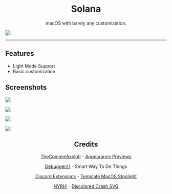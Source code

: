 <h1 align="center">Solana</h1>
<p align="center">macOS with barely any customization.</p>

![](https://maendisease.github.io/BetterDiscordStuff/Themes/Solana/assets/preview.png)

---

## Features
* Light Mode Support
* Basic customization

## Screenshots
![](https://maendisease.github.io/BetterDiscordStuff/Themes/Solana/assets/preview-1.png)

![](https://maendisease.github.io/BetterDiscordStuff/Themes/Solana/assets/preview-2.png)

![](https://maendisease.github.io/BetterDiscordStuff/Themes/Solana/assets/preview-3.png)

![](https://maendisease.github.io/BetterDiscordStuff/Themes/Solana/assets/preview-4.png)

<h2 align="center">Credits</h1>
<p align="center"><a href="https://github.com/TheCommieAxolotl">TheCommieAxolotl</a> - <a href="https://github.com/maenDisease/BetterDiscordStuff/blob/37dcfdccbac77ad529ba2b4cdd58aecc4ca5270c/Themes/Solana/Solana.css#L2817-L2828">Appearance Previews</a></p>
<p align="center"><a href="https://github.com/Debuggerz1">Debuggerz1</a> - Smart Way To Do Things</p>
<p align="center"><a href="https://github.com/discord-extensions">Discord Extensions</a> - <a href="https://github.com/maenDisease/BetterDiscordStuff/blob/main/Themes/Solana/addon/mac-titlebar.css">Template MacOS Stoplight</a></p>
<p align="center"><a href="https://github.com/NYRI4">NYRI4</a> - <a href="https://github.com/maenDisease/BetterDiscordStuff/blob/37dcfdccbac77ad529ba2b4cdd58aecc4ca5270c/Themes/Solana/Solana.css#L1981">Discolored Crash SVG</a></p>
